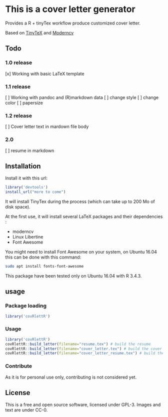 # This is a cover letter generator

Provides a R + tinyTex workflow produce customized cover letter.

Based on  <a href="https://yihui.name/tinytex/">TinyTeX</a> and <a href="https://github.com/xdanaux/moderncv/tree/master/examples">Moderncv</a>

## Todo
### 1.0 release

[x] Working with basic  LaTeX template

### 1.1 release

[ ] Working with pandoc and (R)markdown data
[ ] change style
[ ] change color
[ ] papersize

### 1.2 release
[ ] Cover letter text in mardown file body

### 2.0
[ ] resume in markdown

## Installation

Install it with this url:

```r
library('devtools')
install_url("more to come")
```

It will install TinyTex during the process (which can take up to 200 Mo of disk space).

At the first use, it will install several LaTeX packages and their dependencies :

- moderncv 
- Linux Libertine
- Font Awesome


You might need to install Font Awesome on your system, on Ubuntu 16.04 this can be done with this command:

```bash
sudo apt install fonts-font-awesome
```

This package have been tested only on Ubuntu 16.04 with R 3.4.3.

## usage

### Package loading
```r
library('covRlettR')
```
### Usage
```r
library('covRlettR')
covRlettR::build_letter(filename="resume.tex") # build the resume
covRlettR::build_letter(filename="cover_letter.tex") # build the cover letter
covRlettR::build_letter(filename="cover_letter_resume.tex") # build the cover letter AND the resume
```

### Contribute

As it is for personal use only, contributing is not considered yet. 

## License

This is a free and open source software, licensed under GPL-3. Images and text are under CC-0.
